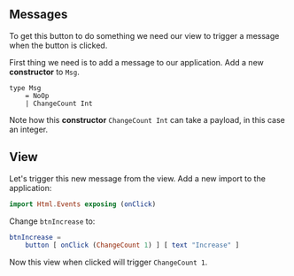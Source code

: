 ## Messages

To get this button to do something we need our view to trigger a message when the button is clicked.

First thing we need is to add a message to our application. Add a new **constructor** to `Msg`. 

```
type Msg
    = NoOp
    | ChangeCount Int
```

Note how this **constructor** `ChangeCount Int` can take a payload, in this case an integer.

## View

Let's trigger this new message from the view. Add a new import to the application:

```elm
import Html.Events exposing (onClick)
```

Change `btnIncrease` to:

```elm
btnIncrease =
    button [ onClick (ChangeCount 1) ] [ text "Increase" ]
```

Now this view when clicked will trigger `ChangeCount 1`.
